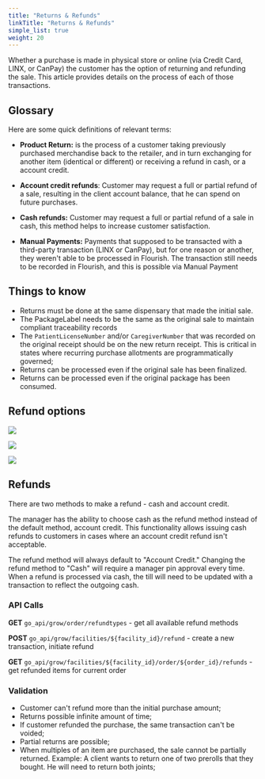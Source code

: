```yaml
---
title: "Returns & Refunds"
linkTitle: "Returns & Refunds"
simple_list: true
weight: 20
---
```


Whether a purchase is made in physical store or online (via Credit Card, LINX, or CanPay) the customer has the option of returning and refunding the sale. This article provides details on the process of each of those transactions.

## Glossary

Here are some quick definitions of relevant terms:

- **Product Return:** is the process of a customer taking previously purchased merchandise back to the retailer, and in turn exchanging for another item (identical or different) or receiving a refund in cash, or a account credit.

- **Account credit refunds**: Customer may request a full or partial refund of a sale, resulting in the client account balance, that he can spend on future purchases.

- **Cash refunds:** Customer may request a full or partial refund of a sale in cash, this method helps to increase customer satisfaction.

- **Manual Payments:** Payments that supposed to be transacted with a third-party transaction (LINX or CanPay), but for one reason or another, they weren't able to be processed in Flourish. The transaction still needs to be recorded in Flourish, and this is possible via Manual Payment

## Things to know

- Returns must be done at the same dispensary that made the initial sale.
- The PackageLabel needs to be the same as the original sale to maintain compliant traceability records
- The `PatientLicenseNumber` and/or `CaregiverNumber` that was recorded on the original receipt should be on the new return receipt. This is critical in states where recurring purchase allotments are programmatically governed;
- Returns can be processed even if the original sale has been finalized.
- Returns can be processed even if the original package has been consumed.

## Refund options

![](https://i.imgur.com/0mA59VG.png)

![](https://i.imgur.com/rHUHkhN.png)

![](https://i.imgur.com/SGpG6Kf.png)

## Refunds

There are two methods to make a refund  - cash and account credit.

The manager has the ability to choose cash as the refund method instead of the default method, account credit. This functionality allows issuing cash refunds to customers in cases where an account credit refund isn't acceptable.

The refund method will always default to "Account Credit." Changing the refund method to "Cash" will require a manager pin approval every time. When a refund is processed via cash, the till will need to be updated with a transaction to reflect the outgoing cash.

### API Calls

**GET** ```go_api/grow/order/refundtypes``` - get all available refund methods

**POST** ```go_api/grow/facilities/${facility_id}/refund``` - create a new transaction, initiate refund

**GET** ```go_api/grow/facilities/${facility_id}/order/${order_id}/refunds``` - get refunded items for current order

### Validation

- Customer can't refund more than the initial purchase amount;
- Returns possible infinite amount of time;
- If customer refunded the purchase, the same transaction can't be voided;
- Partial returns are possible;
- When multiples of an item are purchased, the sale cannot be partially returned. Example: A client wants to return one of two prerolls that they bought. He will need to return both joints;
